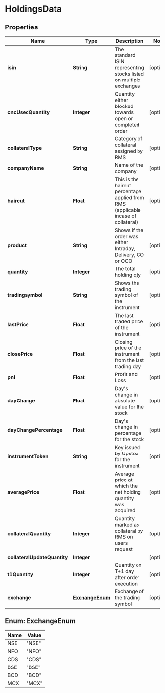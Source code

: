 # HoldingsData

## Properties
Name | Type | Description | Notes
------------ | ------------- | ------------- | -------------
**isin** | **String** | The standard ISIN representing stocks listed on multiple exchanges |  [optional]
**cncUsedQuantity** | **Integer** | Quantity either blocked towards open or completed order |  [optional]
**collateralType** | **String** | Category of collateral assigned by RMS |  [optional]
**companyName** | **String** | Name of the company |  [optional]
**haircut** | **Float** | This is the haircut percentage applied from RMS (applicable incase of collateral) |  [optional]
**product** | **String** | Shows if the order was either Intraday, Delivery, CO or OCO |  [optional]
**quantity** | **Integer** | The total holding qty |  [optional]
**tradingsymbol** | **String** | Shows the trading symbol of the instrument |  [optional]
**lastPrice** | **Float** | The last traded price of the instrument |  [optional]
**closePrice** | **Float** | Closing price of the instrument from the last trading day |  [optional]
**pnl** | **Float** | Profit and Loss |  [optional]
**dayChange** | **Float** | Day&#x27;s change in absolute value for the stock |  [optional]
**dayChangePercentage** | **Float** | Day&#x27;s change in percentage for the stock |  [optional]
**instrumentToken** | **String** | Key issued by Upstox for the instrument |  [optional]
**averagePrice** | **Float** | Average price at which the net holding quantity was acquired |  [optional]
**collateralQuantity** | **Integer** | Quantity marked as collateral by RMS on users request |  [optional]
**collateralUpdateQuantity** | **Integer** |  |  [optional]
**t1Quantity** | **Integer** | Quantity on T+1 day after order execution |  [optional]
**exchange** | [**ExchangeEnum**](#ExchangeEnum) | Exchange of the trading symbol |  [optional]

<a name="ExchangeEnum"></a>
## Enum: ExchangeEnum
Name | Value
---- | -----
NSE | &quot;NSE&quot;
NFO | &quot;NFO&quot;
CDS | &quot;CDS&quot;
BSE | &quot;BSE&quot;
BCD | &quot;BCD&quot;
MCX | &quot;MCX&quot;
